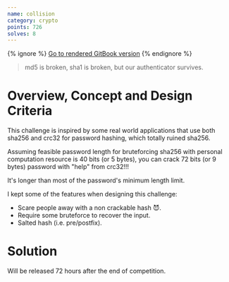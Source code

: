 ```yaml
---
name: collision
category: crypto
points: 726
solves: 8
---
```


{% ignore %}
[Go to rendered GitBook version](https://sasdf.cf/ctf/)
{% endignore %}

> md5 is broken, sha1 is broken, but our authenticator survives.


# Overview, Concept and Design Criteria
This challenge is inspired by some real world applications that use both sha256 and crc32 for password hashing,
which totally ruined sha256.

Assuming feasible password length for bruteforcing sha256 with personal computation resource is 40 bits (or 5 bytes),
you can crack 72 bits (or 9 bytes) password with "help" from crc32!!!

It's longer than most of the password's minimum length limit.

I kept some of the features when designing this challenge:
* Scare people away with a non crackable hash 😈.
* Require some bruteforce to recover the input.
* Salted hash (i.e. pre/postfix).


# Solution
Will be released 72 hours after the end of competition.
